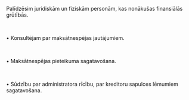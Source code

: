 Palīdzēsim juridiskām un fiziskām personām, kas nonākušas finansiālās grūtībās.  

<br/>

• Konsultējam par maksātnespējas jautājumiem.

<br/>

• Maksātnespējas pieteikuma sagatavošana.

<br/>

• Sūdzību par administratora rīcību, par kreditoru sapulces lēmumiem sagatavošana.
